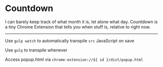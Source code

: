 # Countdown

I can barely keep track of what month it is, let alone what day. 
Countdown is a tiny Chrome Extension that tells you when stuff is, relative to right now.

---

Use `gulp watch` to automatically transpile `src` JavaScript on save

Use `gulp` to transpile whenever 

Access popup.html via `chrome-extension://${ id }/dist/popup.html`
